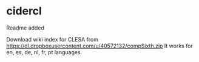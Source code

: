 cidercl
=======
Readme added


Download wiki index for CLESA from https://dl.dropboxusercontent.com/u/40572132/compSixth.zip
It works for en, es, de, nl, fr, pt languages.